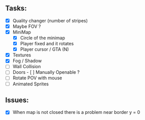 ## Tasks:

- [x] Quality changer (number of stripes) 
- [x] Maybe FOV ?
- [x] MiniMap
	- [x] Circle of the minimap
	- [x] Player fixed and it rotates
	- [x] Player cursor / GTA (N)
- [x] Textures
- [x] Fog / Shadow
- [ ] Wall Collision
- [ ] Doors
	    - [ ] Manually Openable ?
- [ ] Rotate POV with mouse
- [ ] Animated Sprites

## Issues:

- [x] When map is not closed there is a problem near border y = 0
